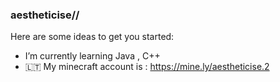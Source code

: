 ### aestheticise//

Here are some ideas to get you started:

- I’m currently learning Java , C++
- 🇱🇹 My minecraft account is : https://mine.ly/aestheticise.2
